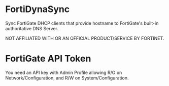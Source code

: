 # FortiDynaSync
Sync FortiGate DHCP clients that provide hostname to FortiGate's built-in authoritative DNS Server.

NOT AFFILIATED WITH OR AN OFFICIAL PRODUCT/SERVICE BY FORTINET.

# FortiGate API Token
You need an API key with Admin Profile allowing R/O on Network/Configuration, and R/W on System/Configuration.
